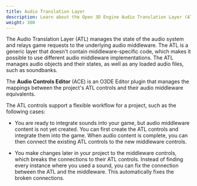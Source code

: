 ```yaml
---
title: Audio Translation Layer
description: Learn about the Open 3D Engine Audio Translation Layer (ATL).
weight: 300
---
```


The Audio Translation Layer (ATL) manages the state of the audio system and relays game requests to the underlying audio middleware. The ATL is a generic layer that doesn't contain middleware-specific code, which makes it possible to use different audio middleware implementations. The ATL manages audio objects and their states, as well as any loaded audio files, such as soundbanks.

The **Audio Controls Editor** (ACE) is an O3DE Editor plugin that manages the mappings between the project's ATL controls and their audio middleware equivalents.

The ATL controls support a flexible workflow for a project, such as the following cases:

* You are ready to integrate sounds into your game, but audio middleware content is not yet created. You can first create the ATL controls and integrate them into the game. When audio content is complete, you can then connect the existing ATL controls to the new middleware controls.

* You make changes later in your project to the middleware controls, which breaks the connections to their ATL controls. Instead of finding every instance where you used a sound, you can fix the connection between the ATL and the middleware. This automatically fixes the broken connections.
